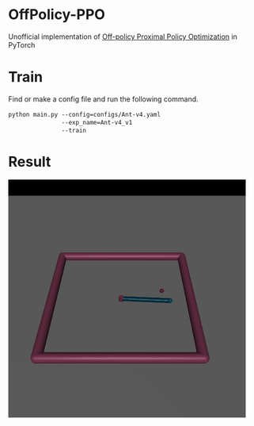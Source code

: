 # OffPolicy-PPO
Unofficial implementation of [Off-policy Proximal Policy Optimization](https://ojs.aaai.org/index.php/AAAI/article/view/26099) in PyTorch


# Train
Find or make a config file and run the following command.
```
python main.py --config=configs/Ant-v4.yaml 
               --exp_name=Ant-v4_v1 
               --train
```

# Result

![](https://github.com/Ladun/PPO/blob/master/plots/reacher.gif)